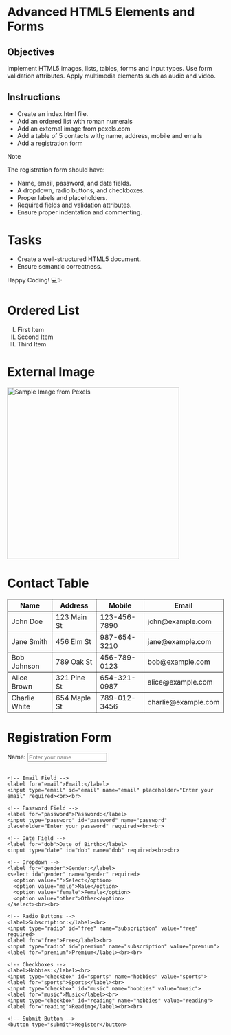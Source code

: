 # Advanced HTML5 Elements and Forms

## Objectives
Implement HTML5 images, lists, tables, forms and input types.
Use form validation attributes.
Apply multimedia elements such as audio and video.

## Instructions

- Create an index.html file.
- Add an ordered list with roman numerals
- Add an external image from pexels.com
- Add a table of 5 contacts with; name, address, mobile and emails
- Add a registration form

>[!NOTE]
>  The registration form should have:
>- Name, email, password, and date fields.
>- A dropdown, radio buttons, and checkboxes.
>- Proper labels and placeholders.
>- Required fields and validation attributes.
>- Ensure proper indentation and commenting.
 
# Tasks
- Create a well-structured HTML5 document.
- Ensure semantic correctness.

Happy Coding! 💻✨
<!DOCTYPE html>
<html lang="en">
<head>
  <meta charset="UTF-8">
  <meta name="viewport" content="width=device-width, initial-scale=1.0">
  <title>Example Page</title>
</head>
<body>
  <!-- Ordered List with Roman Numerals -->
  <h1>Ordered List</h1>
  <ol type="I">
    <li>First Item</li>
    <li>Second Item</li>
    <li>Third Item</li>
  </ol>

  <!-- External Image from Pexels -->
  <h1>External Image</h1>
  <img src="https://www.pexels.com/photo/sample-image.jpg" alt="Sample Image from Pexels" width="400">

  <!-- Table of 5 Contacts -->
  <h1>Contact Table</h1>
  <table border="1">
    <thead>
      <tr>
        <th>Name</th>
        <th>Address</th>
        <th>Mobile</th>
        <th>Email</th>
      </tr>
    </thead>
    <tbody>
      <tr>
        <td>John Doe</td>
        <td>123 Main St</td>
        <td>123-456-7890</td>
        <td>john@example.com</td>
      </tr>
      <tr>
        <td>Jane Smith</td>
        <td>456 Elm St</td>
        <td>987-654-3210</td>
        <td>jane@example.com</td>
      </tr>
      <tr>
        <td>Bob Johnson</td>
        <td>789 Oak St</td>
        <td>456-789-0123</td>
        <td>bob@example.com</td>
      </tr>
      <tr>
        <td>Alice Brown</td>
        <td>321 Pine St</td>
        <td>654-321-0987</td>
        <td>alice@example.com</td>
      </tr>
      <tr>
        <td>Charlie White</td>
        <td>654 Maple St</td>
        <td>789-012-3456</td>
        <td>charlie@example.com</td>
      </tr>
    </tbody>
  </table>

  <!-- Registration Form -->
  <h1>Registration Form</h1>
  <form action="#" method="post">
    <!-- Name Field -->
    <label for="name">Name:</label>
    <input type="text" id="name" name="name" placeholder="Enter your name" required><br><br>
    
    <!-- Email Field -->
    <label for="email">Email:</label>
    <input type="email" id="email" name="email" placeholder="Enter your email" required><br><br>
    
    <!-- Password Field -->
    <label for="password">Password:</label>
    <input type="password" id="password" name="password" placeholder="Enter your password" required><br><br>
    
    <!-- Date Field -->
    <label for="dob">Date of Birth:</label>
    <input type="date" id="dob" name="dob" required><br><br>
    
    <!-- Dropdown -->
    <label for="gender">Gender:</label>
    <select id="gender" name="gender" required>
      <option value="">Select</option>
      <option value="male">Male</option>
      <option value="female">Female</option>
      <option value="other">Other</option>
    </select><br><br>
    
    <!-- Radio Buttons -->
    <label>Subscription:</label><br>
    <input type="radio" id="free" name="subscription" value="free" required>
    <label for="free">Free</label><br>
    <input type="radio" id="premium" name="subscription" value="premium">
    <label for="premium">Premium</label><br><br>
    
    <!-- Checkboxes -->
    <label>Hobbies:</label><br>
    <input type="checkbox" id="sports" name="hobbies" value="sports">
    <label for="sports">Sports</label><br>
    <input type="checkbox" id="music" name="hobbies" value="music">
    <label for="music">Music</label><br>
    <input type="checkbox" id="reading" name="hobbies" value="reading">
    <label for="reading">Reading</label><br><br>

    <!-- Submit Button -->
    <button type="submit">Register</button>
  </form>
</body>
</html>

